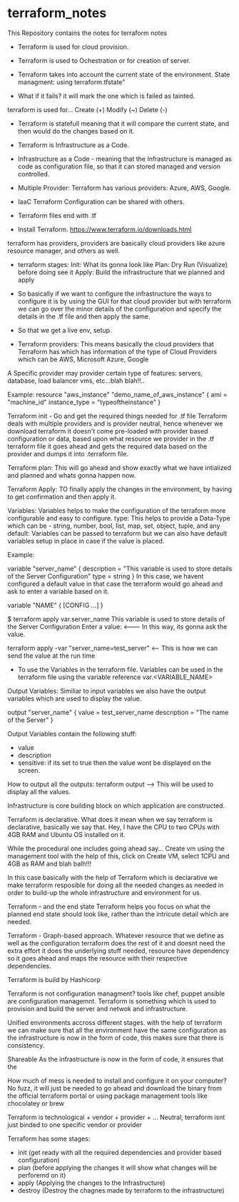 # terraform_notes
This Repository contains the notes for terraform notes


- Terraform is used for cloud provision.
- Terraform is used to Ochestration or for creation of server.

- Terraform takes into account the current state of the environment.
State managment: using terraform.tfstate”

- What if it fails? it will mark the one which is failed as tainted.

terraform is used for...
Create (+)
Modify (~)
Delete (-)

- Terraform is statefull meaning that it will compare the current state, and then would do the changes based on it.

- Terraform is Infrastructure as a Code.

- Infrastructure as a Code - meaning that the Infrastructure is managed as code as configuration file, so that it can stored managed and version controlled.

- Multiple Provider: Terraform has various providers: Azure, AWS, Google.

- IaaC Terraform Configuration can be shared with others.

- Terraform files end with .tf

- Install Terraform.
https://www.terraform.io/downloads.html


terraform has providers, providers are basically cloud providers like azure resource manager, and others as well.


- terraform stages:
Init: What its gonna look like
Plan: Dry Run (Visualize) before doing see it
Apply: Build the infrastructure that we planned and apply

- So basically if we want to configure the infrastructure the ways to configure it is by using the GUI for that cloud provider but with terraform we can go over the minor details of the configuration and specify the details in the .tf file and then apply the same.
- So that we get a live env, setup.

- Terraform providers:
This means basically the cloud providers that Terraform has which has information of the type of Cloud Providers which can be AWS, Microsoft Azure, Google 

A Specific provider may provider  certain type of features: servers, database, load balancer vms, etc...blah blah!!..

Example:
resource "aws_instance" "demo_name_of_aws_instance" {
  ami           = "machine_id"
  instance_type = "typeoftheinstance"
}

Terraform init - Go and get the required things needed for .tf file
Terraform deals with multiple providers and is provider neutral, hence whenever we download terraform it doesn't come pre-loaded with provider based configuration or data, based upon what resource we provider in the .tf terraform file it goes ahead and gets the required data based on the provider and dumps it into .terraform file.

Terraform plan:
This will go ahead and show exactly what we have intialized and planned and whats  gonna happen now.


Terraform Apply:
TO finally apply the changes in the environment, by having to get confirmation and then apply it.


Variables:
Variables helps to make the configuration of the terraform more configurable and easy to configure.
type: This helps to provide a Data-Type which can be -  string, number, bool, list, map, set, object, tuple, and any
default: Variables can be passed to terraform but we can also have default variables setup in place in case if the value is placed.

Example:

variable "server_name" {
  description = "This variable is used to store details of the Server Configuration"
  type        = string
}
In this case, we havent configured a default value in that case the terraform would go ahead and ask to enter a variable based on it.


variable "NAME" {
 [CONFIG ...]
}

$ terraform apply
var.server_name
  This variable is used to store details of the Server Configuration
  Enter a value:
  <--- In this way, its gonna ask the value.
  
  
  terraform apply -var "server_name=test_server" <-- This is how we can send the value at the run time
  
- To use the Variables in the terraform file.
Variables can be used in the terraform file using the variable reference
var.<VARIABLE_NAME>

Output Variables:
Similiar to input variables we also have the output variables which are used to display the value.

output "server_name" {
  value       = test_server_name
  description = "The name of the Server"
}

Output Variables contain the following stuff:
- value
- description
- sensitive: if its set to true then the value wont be displayed on the screen.

How to output all the outputs:
terraform output --> This will be used to display all the values.

Infrastructure is core building block on which application are constructed.

Terraform is declarative.
What does it mean when we say terraform is declarative, basically we say that.
Hey, I have the CPU to two CPUs with 4GB RAM and Ubuntu OS installed on it.

While the procedural one includes going ahead say...
Create vm using the management tool with the help of this, click on Create VM, select 1CPU and 4GB as RAM and blah balh!!!

In this case basically with the help of Terraform which is declarative we make terraform resposible for doing all the needed changes as needed in order to build-up the whole infrastructure and environment for us.

Terraform - and the end state
Terraform helps you focus on what the planned end state should look like, rather than the intricute detail which are needed.

Terraform - Graph-based approach.
Whatever resource that we define as well as the configuration terraform does the rest of it and doesnt need the extra effort it does the underlying stuff needed, resource have  dependency so it goes ahead and maps the resource with their respective dependencies.

Terraform is build by Hashicorp

Terraform is not configuration managment?
tools like chef, puppet ansible are configuration managemnt.
Terraform is something which is used to provision and build the server and netwok and infrastructure.

Unified environments accross different stages.
with the help of terraform we can make sure that all the environment have the same configuration as the infrastructure is now in the form of code, this makes sure that there is consistency.

Shareable
As the infrastructure is now in the form of code, it ensures that the

How much of mess is needed to install and configure it on your computer?
No fuzz, it will just be needed to go ahead and download the binary from the official terraform portal or using package management tools like chocolatey or brew

Terraform is technological + vendor + provider + ... Neutral, terraform isnt just binded to one specific vendor or provider

Terraform has some stages:
- init (get ready with all the required dependencies and provider based configuration)
- plan (before applying the changes it will show what changes will be perforemd on it)
- apply (Applying the changes to the Infrastructure)
- destroy (Destroy the chagnes made by terraform to the infrastructure)


